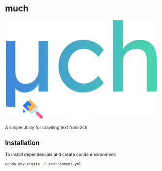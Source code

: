 # much

<p align="center">
    <img src="assets/logo.png"/>
</p>

A simple utility for crawling text from 2ch

## Installation

To install dependencies and create conda environment:

```sh
conda env create -f environment.yml
```
